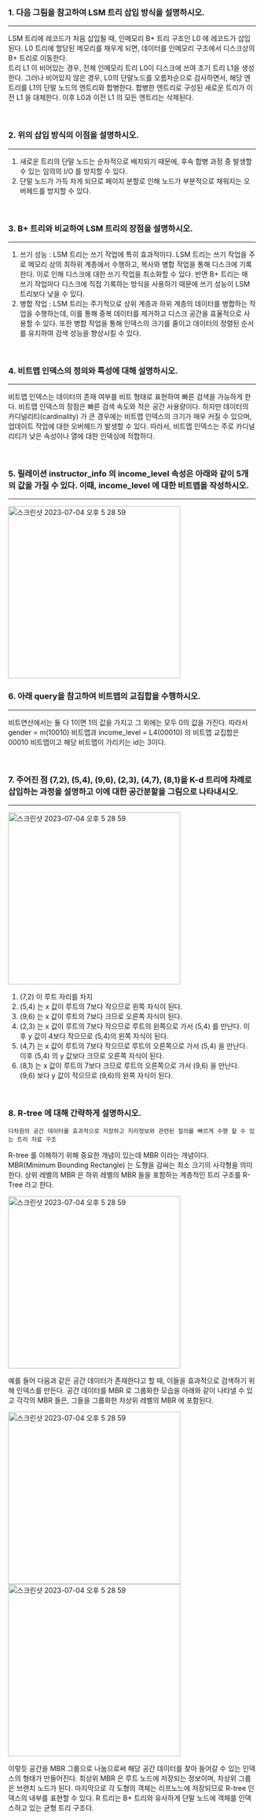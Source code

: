 ### 1. 다음 그림을 참고하여 LSM 트리 삽입 방식을 설명하시오.
---
LSM 트리에 레코드가 처음 삽입될 때, 인메모리 B+ 트리 구조인 L0 에 레코드가 삽입된다. L0 트리에 할당된 메모리를 채우게 되면, 데이터를 인메모리 구조에서 디스크상의 B+ 트리로 이동한다. 
<br>
트리 L1 이 비어있는 경우, 전체 인메모리 트리 L0이 디스크에 쓰여 초기 트리 L1을 생성한다. 그러나 비어있지 않은 경우, L0의 단말노드를 오름차순으로 검사하면서, 해당 엔트리를 L1의 단말 노드의 엔트리와 합병한다. 합병한 엔트리로 구성된 새로운 트리가 이전 L1 을 대체한다. 이후 L0과 이전 L1 의 모든 엔트리는 삭제된다.

<br>

### 2. 위의 삽입 방식의 이점을 설명하시오.
---
1. 새로운 트리의 단말 노드는 순차적으로 배치되기 때문에, 후속 합병 과정 중 발생할 수 있는 임의의 I/O 를 방지할 수 있다.
2. 단말 노드가 가득 차게 되므로 페이지 분할로 인해 노드가 부분적으로 채워지는 오버헤드를 방지할 수 있다.

<br>

### 3. B+ 트리와 비교하여 LSM 트리의 장점을 설명하시오. 
---
1. 쓰기 성능 : LSM 트리는 쓰기 작업에 특히 효과적이다. LSM 트리는 쓰기 작업을 주로 메모리 상의 최하위 계층에서 수행하고, 복사와 병합 작업을 통해 디스크에 기록한다. 이로 인해 디스크에 대한 쓰기 작업을 최소화할 수 있다. 반면 B+ 트리는 매 쓰기 작업마다 디스크에 직접 기록하는 방식을 사용하기 때문에 쓰기 성능이 LSM 트리보다 낮을 수 있다.
2. 병합 작업 : LSM 트리는 주기적으로 상위 계층과 하위 계층의 데이터를 병합하는 작업을 수행하는데, 이를 통해 중복 데이터를 제거하고 디스크 공간을 효율적으로 사용할 수 있다. 또한 병합 작업을 통해 인덱스의 크기를 줄이고 데이터의 정렬된 순서를 유지하여 검색 성능을 향상시킬 수 있다.

<br>

### 4. 비트맵 인덱스의 정의와 특성에 대해 설명하시오.
---
비트맵 인덱스는 데이터의 존재 여부를 비트 형태로 표현하여 빠른 검색을 가능하게 한다. 비트맵 인덱스의 장점은 빠른 검색 속도와 적은 공간 사용량이다. 하지만 데이터의 카디널리티(cardinality) 가 큰 경우에는 비트맵 인덱스의 크기가 매우 커질 수 있으며, 업데이트 작업에 대한 오버헤드가 발생할 수 있다. 따라서, 비트맵 인덱스는 주로 카디널리티가 낮은 속성이나 열에 대한 인덱싱에 적합하다.

<br>

### 5. 릴레이션 instructor_info 의 income_level 속성은 아래와 같이 5개의 값을 가질 수 있다. 이때, income_level 에 대한 비트맵을 작성하시오.
---
<img width = "350" alt="스크린샷 2023-07-04 오후 5 28 59" src="https://github.com/AZ-backend-study/Database/assets/98975580/71bf0101-05f8-4b9c-910e-66365efcaa2a">


### 6. 아래 query을 참고하여 비트맵의 교집합을 수행하시오. 
---
비트연산에서는 둘 다 1이면 1의 값을 가지고 그 외에는 모두 0의 값을 가진다. 따라서 gender = m(10010) 비트맵과 income_level = L4(00010) 의 비트맵 교집합은 00010 비트맵이고 해당 비트맵이 가리키는 id는 3이다.

<br>

### 7. 주어진 점 (7,2), (5,4), (9,6), (2,3), (4,7), (8,1)을 K-d 트리에 차례로 삽입하는 과정을 설명하고 이에 대한 공간분할을 그림으로 나타내시오.
---
<img width = "350" alt="스크린샷 2023-07-04 오후 5 28 59" src="https://github.com/AZ-backend-study/Database/assets/98975580/b60a5ed5-e3d2-4c27-b34c-21f245b93267">

1. (7,2) 이 루트 자리를 차지
2. (5,4) 는 x 값이 루트의 7보다 작으므로 왼쪽 자식이 된다.
3. (9,6) 는 x 값이 루트의 7보다 크므로 오른쪽 자식이 된다.
4. (2,3) 는 x 값이 루트의 7보다 작으므로 루트의 왼쪽으로 가서 (5,4) 를 만난다. 이후 y 값이 4보다 작으므로 (5,4)의 왼쪽 자식이 된다.
5. (4,7) 는 x 값이 루트의 7보다 작으므로 루트의 오른쪽으로 가서 (5,4) 을 만난다. 이후 (5,4) 의 y 값보다 크므로 오른쪽 자식이 된다.
6. (8,1) 는 x 값이 루트의 7보다 크므로 루트의 오른쪽으로 가서 (9,6) 을 만난다. (9,6) 보다 y 값이 작으므로 (9,6)의 왼쪽 자식이 된다.

<br>

### 8. R-tree 에 대해 간략하게 설명하시오.
    다차원의 공간 데이터를 효과적으로 저장하고 지리정보와 관련된 질의를 빠르게 수행 할 수 있는 트리 자료 구조
R-tree 를 이해하기 위해 중요한 개념이 있는데 MBR 이라는 개념이다. MBR(Minimum Bounding Rectangle) 는 도형을 감싸는 최소 크기의 사각형을 의미한다. 상위 레벨의 MBR 은 하위 레벨의 MBR 들을 포함하는 계층적인 트리 구조를 R-Tree 라고 한다.

<img width = "350" alt="스크린샷 2023-07-04 오후 5 28 59" src="https://github.com/AZ-backend-study/Database/assets/98975580/1912fdcd-1679-4b21-b24a-1324dde0b2f9">

예를 들어 다음과 같은 공간 데이터가 존재한다고 할 때, 이들을 효과적으로 검색하기 위해 인덱스를 만든다. 공간 데이터를 MBR 로 그룹화한 모습을 아래와 같이 나타낼 수 있고 각각의 MBR 들은, 그들을 그룹화한 차상위 레벨의 MBR 에 포함된다.

<img width = "350" alt="스크린샷 2023-07-04 오후 5 28 59" src="https://github.com/AZ-backend-study/Database/assets/98975580/821caeaf-57bc-48e9-b139-02da06ad0153">

<img width = "350" alt="스크린샷 2023-07-04 오후 5 28 59" src="https://github.com/AZ-backend-study/Database/assets/98975580/d8e37778-40c1-4506-8235-06f9f256cdef">

이렇듯 공간을 MBR 그룹으로 나눔으로써 해당 공간 데이터를 찾아 들어갈 수 있는 인덱스의 형태가 만들어진다. 최상위 MBR 은 루트 노드에 저장되는 정보이며, 차상위 그룹은 브랜치 노드가 된다. 마지막으로 각 도형의 객체는 리프노느에 저장되므로 R-tree 인덱스의 내부를 표현할 수 있다. R 트리는 B+ 트리와 유사하게 단말 노드에 객체를 인덱스하고 있는 균형 트리 구조다.